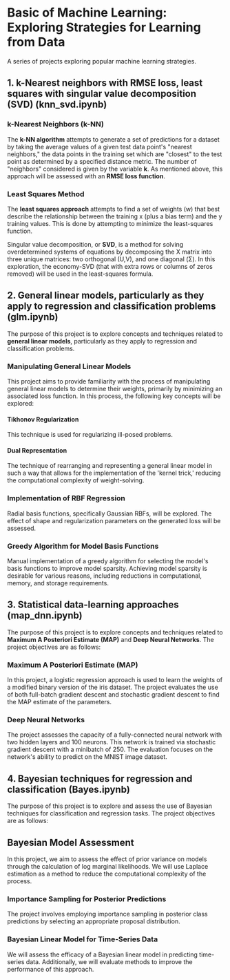 # Basic of Machine Learning: Exploring Strategies for Learning from Data

A series of projects exploring popular machine learning strategies.

## 1. k-Nearest neighbors with RMSE loss, least squares with singular value decomposition (SVD) (knn_svd.ipynb)

### k-Nearest Neighbors (k-NN)

The **k-NN algorithm** attempts to generate a set of predictions for a dataset by taking the average values of a given test data point's "nearest neighbors," the data points in the training set which are "closest" to the test point as determined by a specified distance metric. The number of "neighbors" considered is given by the variable **k**. As mentioned above, this approach will be assessed with an **RMSE loss function**.

### Least Squares Method

The **least squares approach** attempts to find a set of weights (w) that best describe the relationship between the training x (plus a bias term) and the y training values. This is done by attempting to minimize the least-squares function.

Singular value decomposition, or **SVD**, is a method for solving overdetermined systems of equations by decomposing the X matrix into three unique matrices: two orthogonal (U,V), and one diagonal (Σ). In this exploration, the economy-SVD (that with extra rows or columns of zeros removed) will be used in the least-squares formula.

## 2. General linear models, particularly as they apply to regression and classification problems (glm.ipynb)

The purpose of this project is to explore concepts and techniques related to **general linear models**, particularly as they apply to regression and classification problems.

### Manipulating General Linear Models

This project aims to provide familiarity with the process of manipulating general linear models to determine their weights, primarily by minimizing an associated loss function. In this process, the following key concepts will be explored:

#### Tikhonov Regularization

This technique is used for regularizing ill-posed problems.

#### Dual Representation

The technique of rearranging and representing a general linear model in such a way that allows for the implementation of the 'kernel trick,' reducing the computational complexity of weight-solving.

### Implementation of RBF Regression

Radial basis functions, specifically Gaussian RBFs, will be explored. The effect of shape and regularization parameters on the generated loss will be assessed.

### Greedy Algorithm for Model Basis Functions

Manual implementation of a greedy algorithm for selecting the model's basis functions to improve model sparsity. Achieving model sparsity is desirable for various reasons, including reductions in computational, memory, and storage requirements.

## 3. Statistical data-learning approaches (map_dnn.ipynb)

The purpose of this project is to explore concepts and techniques related to **Maximum A Posteriori Estimate (MAP)** and **Deep Neural Networks**. The project objectives are as follows:

### Maximum A Posteriori Estimate (MAP)

In this project, a logistic regression approach is used to learn the weights of a modified binary version of the iris dataset. The project evaluates the use of both full-batch gradient descent and stochastic gradient descent to find the MAP estimate of the parameters.

### Deep Neural Networks

The project assesses the capacity of a fully-connected neural network with two hidden layers and 100 neurons. This network is trained via stochastic gradient descent with a minibatch of 250. The evaluation focuses on the network's ability to predict on the MNIST image dataset.

## 4. Bayesian techniques for regression and classification (Bayes.ipynb)

The purpose of this project is to explore and assess the use of Bayesian techniques for classification and regression tasks. The project objectives are as follows:

## Bayesian Model Assessment

In this project, we aim to assess the effect of prior variance on models through the calculation of log marginal likelihoods. We will use Laplace estimation as a method to reduce the computational complexity of the process.

### Importance Sampling for Posterior Predictions

The project involves employing importance sampling in posterior class predictions by selecting an appropriate proposal distribution.

### Bayesian Linear Model for Time-Series Data

We will assess the efficacy of a Bayesian linear model in predicting time-series data. Additionally, we will evaluate methods to improve the performance of this approach.
